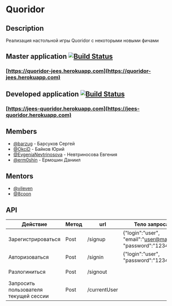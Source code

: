 # Quoridor

## Description
Реализация настольной игры Quoridor с некоторыми новыми фичами

## Master application [![Build Status](https://travis-ci.org/frontend-park-mail-ru/2017_2_JeEs.svg?branch=master)](https://travis-ci.org/frontend-park-mail-ru/2017_2_JeEs)
### [https://quoridor-jees.herokuapp.com](https://quoridor-jees.herokuapp.com)

## Developed application [![Build Status](https://travis-ci.org/frontend-park-mail-ru/2017_2_JeEs.svg?branch=develop)](https://travis-ci.org/frontend-park-mail-ru/2017_2_JeEs)
### [https://jees-quoridor.herokuapp.com](https://jees-quoridor.herokuapp.com)


## Members
* [@barzug](https://github.com/barzug) - Барсуков Сергей
* [@OkciD](https://github.com/OkciD) - Байков Юрий
* [@EvgeniaNevtrinosova](https://github.com/EvgeniaNevtrinosova) - Невтриносова Евгения
* [@erm0shin](https://github.com/erm0shin) - Ермошин Даниил

## Mentors

* [@vileven](https://github.com/vileven)
* [@8coon](https://github.com/8coon)


## API

| Действие | Метод | url | Тело запроса | Тело ответа |
| --- | --- | --- | --- | --- |
| Зарегистрироваться | Post | /signup | {"login":"user", "email":"user@mail.ru", "password":"12345"} | {"login":"user", "email":"user@mail.ru"} |
| Авторизоваться | Post | /signin | {"login":"user", "password":"12345"} | {"login":"user", "email":"user@mail.ru"} |
| Разлогиниться | Post | /signout |  | {"info":"Successful logout"} |
| Запросить пользователя текущей сессии | Post | /currentUser |  | {"login":"user", "email":"user@mail.ru"} |